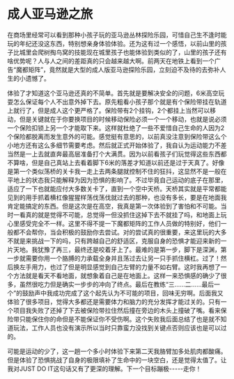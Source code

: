 # 成人亚马逊之旅

在商场里经常可以看到那种小孩子玩的亚马逊丛林探险乐园，可惜自己生不逢时能玩的年纪还没这东西，特别想亲身体验体验。还为这有过一个感悟，以前山里的孩子比城里会爬树掏鸟窝的技能现在城里孩子也能体验到类似的了，山里的孩子还有啥优势呢？人与人之间的差距真的只会越来越大啊。前两天在地铁上看到一个广告“魔都矩阵”，竟然就是大型的成人版亚马逊探险乐园，立刻迫不及待的去弥补人生的小遗憾了。

体验了才知道这个亚马逊还真的不简单。首先就是要解决安全的问题，6米高空玩耍怎么保证每个人不出意外掉下去。原先粗看小孩子那个就是有个保险带挂在轨道上就行了，但是成人这个更严格了。保险带有2个挂钩，2个都挂上当然可以移动，但是关键就在于你要换项目的时候移动保险必须一个一个移动，也就是说必须一个保险扣锁上另一个才能取下来。这样就杜绝了一些不爱惜自己生命的人因为2个保险都脱离而发生意外的可能。感觉挺有意思的，以前真没注意到保险带这么个小地方还有这么多细节需要考虑。然后就正式开始体验了，我自认为运动能力不差当然是一上去就直奔最高层准备打个大满贯。因为以前看孩子们玩觉得这些东西都不算啥，但是自己真站上去看着脚下6米的落差才知道以前还是过于天真了。好像是第一个类似荡桥的关卡我一走上去两条腿就控制不住的狂抖，这显然不是一般在平地上的状态我只能解释为因为恐惧的影响了。不过毕竟自己运动的底子在那里，适应了一下也就能应付大多数关卡了，直到一个空中天桥。天桥其实就是平常都能见到的用手抓着横杠像猩猩样荡伐荡伐就过去的那种，也没有多长，要是在地面我肯定能搞定的东西。但是这次是在高空，我真是第一次体验到了害怕和不可能。当时一看真的就是觉得不可能，总觉得一但没抓住这掉下去不就挂了吗，和地面上玩心里感受完全不一样。这里不得不提一下魔都矩阵的工作人员做的特别好，他们一般都不会帮你，当会积极的鼓励你去尝试。对的尝试真的很重要，来这里玩的大多不就是来挑战一下的吗，只有跨越自己的舒适区，克服自身的恐惧才能迎来新的一片天地。我犹豫了再三，最终还是咬着牙上了。最难的是第一步，脚下是深渊，第一步就需要你用一个胳膊的力承载全身并且荡过去让另一只手抓住横杠。过了！然后换左手用力，也过了但是明显感觉到自己左臂的力量不如右臂。这时我再想了一个方法就是看天不看地面，就想象着自己是在地面上。这样一来恐惧感的确少了很多，虽然很吃力但是确实一步步的冲向了终点。最后在教练“三……二……最后一个”的鼓励声中我成功完成了这个起先认为不可能的项目，回味无穷啊。后面我又体验了很多项目，觉得大多都还是需要体力和脑力的充分发挥才能过关的。只有一个项目我失败了还掉了下去被保险带拉住然后撞在旁边的木头上撞破了嘴。看来保险带只能保住你的命但是不能保证你不受伤啊。这个失败我后面总结了也是就不知道玩法，工作人员也没有演示所以当时只靠蛮力没找到关键点否则应该也是可以过的。

可能是运动的少了，这一趟一个多小时体验下来第二天我胳臂加多处肌肉都酸痛。但是体验了恐惧挑战了自身的极限填补了生命中的一块空白，还是觉得太值了。让我对JUST DO IT这句话又有了更深的理解。下一个目标蹦极-----走你！